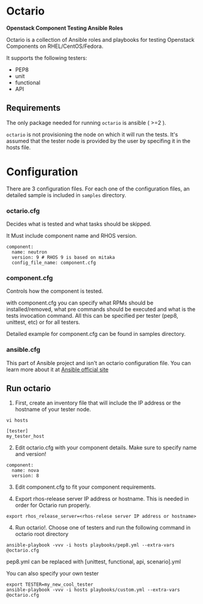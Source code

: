 # Octario

**Openstack Component Testing Ansible Roles**

Octario is a collection of Ansible roles and playbooks for testing Openstack Components on RHEL/CentOS/Fedora.

It supports the following testers:

* PEP8
* unit
* functional
* API

## Requirements

The only package needed for running `octario` is ansible ( >=2 ).

`octario` is not provisioning the node on which it will run the tests. It's assumed
that the tester node is provided by the user by specifing it in the hosts file.

# Configuration

There are 3 configuration files.
For each one of the configuration files, an detailed sample is included in `samples` directory.

### octario.cfg

Decides what is tested and what tasks should be skipped.

It Must include component name and RHOS version.

```
component:
  name: neutron
  version: 9 # RHOS 9 is based on mitaka
  config_file_name: component.cfg
```

### component.cfg

Controls how the component is tested.

with component.cfg you can specify what RPMs should be installed/removed, what pre commands
should be executed and what is the tests invocation command. All this can be specified per
tester (pep8, unittest, etc) or for all testers.

Detailed example for component.cfg can be found in samples directory.

### ansible.cfg

This part of Ansible project and isn't an octario configuration file.
You can learn more about it at [Ansible official site](http://docs.ansible.com/ansible/intro_configuration.html)

## Run octario

1. First, create an inventory file that will include the IP address or the hostname of your tester node.

```
vi hosts

[tester]
my_tester_host
```

2. Edit octario.cfg with your component details. Make sure to specify name and version!

```
component:
  name: nova
  version: 8
```

3. Edit component.cfg to fit your component requirements.

4. Export rhos-release server IP address or hostname. This is needed in order for Octario run properly.

```
export rhos_release_server=<rhos-relese server IP address or hostname>
```

4. Run octario!. Choose one of testers and run the following command in octario root directory

```
ansible-playbook -vvv -i hosts playbooks/pep8.yml --extra-vars @octario.cfg
```

pep8.yml can be replaced with [unittest, functional, api, scenario].yml

You can also specify your own tester

```
export TESTER=my_new_cool_tester
ansible-playbook -vvv -i hosts playbooks/custom.yml --extra-vars @octario.cfg
```
